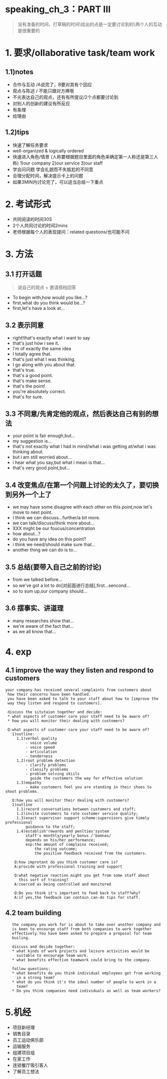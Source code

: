 # speaking_ch_3：PART III
> 没有准备的时间、打草稿的时间\给出的点是一定要讨论到的\两个人的互动是很重要的

# 1. 要求/ollaborative task/team work
## 1.1)notes
- 合作与互动 /A说完了，B要对其有个回应
- 观点与陈述 / 不能只跟对方捧哏
- 不光表达自己的观点，还有有所提议/2个点都要讨论到
- 对别人的创新的建议有所反应
- 有条理
- 给理由

## 1.2)tips
- 快速了解任务要求 
- well-organized & logically ordered 
- 快速进入角色/情景 (人称要根据题目里面的角色来确定第一人称还是第三人称)
  1)our company 
  2)our service 
  3)our staff 
- 学会问问题 学会礼貌而不失尴尬的不同意 
- 合理分配时间，解决提示卡上的问题 
- 如果3MIN内讨论完了，可以适当总结一下重点

# 2. 考试形式
- 共同阅读的时间30S
- 2个人共同讨论的时间2mins
- 老师根据每个人的表现提问：related questions/也可能不问

# 3. 方法
## 3.1 打开话题
> 说自己的观点 + 邀请搭档回答
- To begin with,how would you like...?
- first,what do you think would be...?
- first,let's have a look at...

## 3.2 表示同意
- right!that's exactly what i want to say
- that's just how i see it.
- I'm of exactly the same idea
- I totally agree that.
- that's just what I was thinking.
- I go along with you about that.
- that's true.
- that's a good point.
- that's make sense.
- that's the point!
- you're absolutely correct.
- that's for sure.

## 3.3 不同意/先肯定他的观点，然后表达自己有别的想法
- your point is fair enough,but...
- my suggestion is...
- that's not exactly what I had in mind/what i was getting at/what i was thinking about.
- but i am still worried about...
- i hear what you say,but what i mean is that...
- that's very good point,but...

## 3.4 改变焦点/在第一个问题上讨论的太久了，要切换到另外一个上了
- we may have some disagree with each other on this point,now let's move to next point.
- I think we can discuss...further/a bit more.
- we can talk/discuss/think more about...
- XXX might be our foucus/concentration
- how about...?
- do you have any idea on this point?
- i think we need/should make sure that...
- another thing we can do is to...

## 3.5 总结(要带入自己之前的讨论)
- from we talked before...
- so we've got a lot to do[对前面进行总结],first...sencond...
- so to sum up,our company should...

## 3.6 摆事实、讲道理
- many researches show that...
- we're aware of the fact that...
- as we all know that...

# 4. exp
## 4.1 improve the way they listen and respond to customers
    your company has received several complaints from customers about
     how their concerns have been handled.
     you have been asked to talk to your staff about how to [improve the
     way they listen and respond to customers].
     
     discuss the situtaion together and decide:
     * what aspects of customer care your staff need to be aware of?
     * how you will monitor their dealing with customers?
     
     Q:what aspects of customer care your staff need to be aware of?
       1)outline:
         1.1)verbal quality
             - voice volume
             - voice speed
             - articulation
             - tenderness
         1.2)root problem detection
             - clarify problems
             - classify problems
             - problem solving skiils
               guide the customers the way for effective solution
         1.3)empathy
             - make customers feel you are standing in their shoes to shoot problems.
             
       Q:how you will monitor their dealing with customers?
       1)outline
         1.1)record conversations between customers and staff;
         1.2)invite customers to rate customer service quality;
         1.3)enact supervisor support scheme:supervisors give timely professional
             guidance to the staff;
         1.4)establish'rewards and penlties'system
             staff's monthly/yearly bonus /'bəʊnəs/
             depends on his/her performance;
             exp:the amount of complains received;
                 the rating outcome;
                 the positive feedback received from the customers.
                 
        Q:how improtant do you think customer care is?
        A:provide with professional training and support
        
        Q:what negative reaction might you get from some staff about
          this sort of training?
        A:coerced as being controlled and monitored
          
        Q:Do you think it's important to feed back to staff?why?
        A:if yes,the feedback can contain can-do tips for staff.
       
## 4.2 team building
       the company you work for is about to take over another company and 
       is keen to encourge staff from both companies to work together
       effectively.You have been asked to prepare a proposal for team
       builing.
       
       discuss and decide together:
       * what kinds of work projects and leisure activities would be
         suitable to encourage team work.
       * what benefits effective teamwork could bring to the company.
        
       follow questions:
       * what benefits do you think individual employees get from working
         in a strong team?
       * what do you think it's the ideal number of people to work in a 
         team?
       * Do you think companies need individuals as well as team workers?
     
# 5.机经
- 项目新经理
- 销售目录 
- 员工运动俱乐部 
- 运输服务 
- 组建项目组 
- 在家工作 
- 连锁餐厅吸引客人 
- 了解员工想法
     
     
   
     
     
     
     
     
     
     
      
       
          
        
